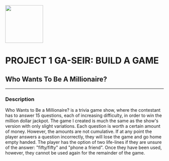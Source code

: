<img src="https://images-wixmp-ed30a86b8c4ca887773594c2.wixmp.com/f/fecb5533-3444-4dde-8073-cef0825d6cab/deeq5w5-9d9086a2-f45e-426a-ad0a-c048e0df556c.png/v1/fill/w_894,h_894,strp/who_wants_to_be_a_millionaire__us__logo_by_monosatas_deeq5w5-pre.png?token=eyJ0eXAiOiJKV1QiLCJhbGciOiJIUzI1NiJ9.eyJzdWIiOiJ1cm46YXBwOjdlMGQxODg5ODIyNjQzNzNhNWYwZDQxNWVhMGQyNmUwIiwiaXNzIjoidXJuOmFwcDo3ZTBkMTg4OTgyMjY0MzczYTVmMGQ0MTVlYTBkMjZlMCIsIm9iaiI6W1t7ImhlaWdodCI6Ijw9OTAwIiwicGF0aCI6IlwvZlwvZmVjYjU1MzMtMzQ0NC00ZGRlLTgwNzMtY2VmMDgyNWQ2Y2FiXC9kZWVxNXc1LTlkOTA4NmEyLWY0NWUtNDI2YS1hZDBhLWMwNDhlMGRmNTU2Yy5wbmciLCJ3aWR0aCI6Ijw9OTAwIn1dXSwiYXVkIjpbInVybjpzZXJ2aWNlOmltYWdlLm9wZXJhdGlvbnMiXX0.h2Lds6Es4-4QLhcUHV7EXu5mftNAAdAhJuiwwwgre8c" width="120" height="120"/> 


# PROJECT 1 GA-SEIR: BUILD A GAME
## Who Wants To Be A Millionaire?

***
### Description
Who Wants to Be a Millionaire? is a trivia game show, where the contestant has to answer 15 questions, each of increasing difficulty, in order to win the million dollar jackpot. The game I created is much the same as the show's version with only slight variations. Each question is worth a certain amount of money. However, the amounts are not cumulative. If at any point the player answers a question incorrectly, they will lose the game and go home empty handed. The player has the option of two life-lines if they are unsure of the answer: "fifty/fifty" and "phone a friend". Once they have been used, however, they cannot be used again for the remainder of the game. 
